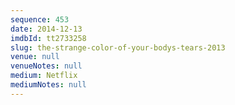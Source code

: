 ```yaml
---
sequence: 453
date: 2014-12-13
imdbId: tt2733258
slug: the-strange-color-of-your-bodys-tears-2013
venue: null
venueNotes: null
medium: Netflix
mediumNotes: null
---
```

